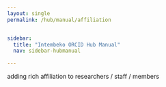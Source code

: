 ```yaml
---
layout: single
permalink: /hub/manual/affiliation


sidebar:
  title: "Intembeko ORCID Hub Manual"
  nav: sidebar-hubmanual

---
```




adding rich affiliation to researchers / staff / members
